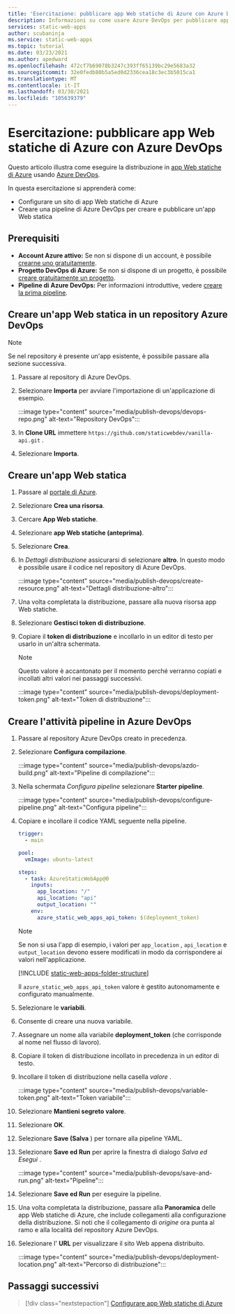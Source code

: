 ```yaml
---
title: 'Esercitazione: pubblicare app Web statiche di Azure con Azure DevOps'
description: Informazioni su come usare Azure DevOps per pubblicare app Web statiche di Azure.
services: static-web-apps
author: scubaninja
ms.service: static-web-apps
ms.topic: tutorial
ms.date: 03/23/2021
ms.author: apedward
ms.openlocfilehash: 472cf7b69078b3247c393ff65139bc29e5683a32
ms.sourcegitcommit: 32e0fedb80b5a5ed0d2336cea18c3ec3b5015ca1
ms.translationtype: MT
ms.contentlocale: it-IT
ms.lasthandoff: 03/30/2021
ms.locfileid: "105639379"
---
```

# <a name="tutorial-publish-azure-static-web-apps-with-azure-devops"></a>Esercitazione: pubblicare app Web statiche di Azure con Azure DevOps

Questo articolo illustra come eseguire la distribuzione in [app Web statiche di Azure](./overview.md) usando [Azure DevOps](https://dev.azure.com/).

In questa esercitazione si apprenderà come:

- Configurare un sito di app Web statiche di Azure
- Creare una pipeline di Azure DevOps per creare e pubblicare un'app Web statica

## <a name="prerequisites"></a>Prerequisiti

- **Account Azure attivo:** Se non si dispone di un account, è possibile [crearne uno gratuitamente](https://azure.microsoft.com/free/).
- **Progetto DevOps di Azure:** Se non si dispone di un progetto, è possibile [creare gratuitamente un progetto](https://azure.microsoft.com/pricing/details/devops/azure-devops-services/).
- **Pipeline di Azure DevOps:** Per informazioni introduttive, vedere [creare la prima pipeline](https://docs.microsoft.com/azure/devops/pipelines/create-first-pipeline?view=azure-devops&preserve-view=true).

## <a name="create-a-static-web-app-in-an-azure-devops-repository"></a>Creare un'app Web statica in un repository Azure DevOps

  > [!NOTE]
  > Se nel repository è presente un'app esistente, è possibile passare alla sezione successiva.

1. Passare al repository di Azure DevOps.

1. Selezionare **Importa** per avviare l'importazione di un'applicazione di esempio.
  
    :::image type="content" source="media/publish-devops/devops-repo.png" alt-text="Repository DevOps":::

1. In **Clone URL** immettere `https://github.com/staticwebdev/vanilla-api.git` .

1. Selezionare **Importa**.

## <a name="create-a-static-web-app"></a>Creare un'app Web statica

1. Passare al [portale di Azure](https://portal.azure.com).

1. Selezionare **Crea una risorsa**.

1. Cercare **App Web statiche**.

1. Selezionare **app Web statiche (anteprima)**.

1. Selezionare **Crea**.

1. In _Dettagli distribuzione_ assicurarsi di selezionare **altro**. In questo modo è possibile usare il codice nel repository di Azure DevOps.

    :::image type="content" source="media/publish-devops/create-resource.png" alt-text="Dettagli distribuzione-altro":::

1. Una volta completata la distribuzione, passare alla nuova risorsa app Web statiche.

1. Selezionare **Gestisci token di distribuzione**.

1. Copiare il **token di distribuzione** e incollarlo in un editor di testo per usarlo in un'altra schermata.

    > [!NOTE]
    > Questo valore è accantonato per il momento perché verranno copiati e incollati altri valori nei passaggi successivi.

    :::image type="content" source="media/publish-devops/deployment-token.png" alt-text="Token di distribuzione":::

## <a name="create-the-pipeline-task-in-azure-devops"></a>Creare l'attività pipeline in Azure DevOps

1. Passare al repository Azure DevOps creato in precedenza.

1. Selezionare **Configura compilazione**.

    :::image type="content" source="media/publish-devops/azdo-build.png" alt-text="Pipeline di compilazione":::

1. Nella schermata *Configura pipeline* selezionare **Starter pipeline**.

    :::image type="content" source="media/publish-devops/configure-pipeline.png" alt-text="Configura pipeline":::

1. Copiare e incollare il codice YAML seguente nella pipeline.

    ```yaml
    trigger:
      - main
    
    pool:
      vmImage: ubuntu-latest
    
    steps:
      - task: AzureStaticWebApp@0
        inputs:
          app_location: "/" 
          api_location: "api"
          output_location: ""
        env:
          azure_static_web_apps_api_token: $(deployment_token)
    ```

    > [!NOTE]
    > Se non si usa l'app di esempio, i valori per `app_location` , `api_location` e `output_location` devono essere modificati in modo da corrispondere ai valori nell'applicazione.

    [!INCLUDE [static-web-apps-folder-structure](../../includes/static-web-apps-folder-structure.md)]

    Il `azure_static_web_apps_api_token` valore è gestito autonomamente e configurato manualmente.

1. Selezionare le **variabili**.

1. Consente di creare una nuova variabile.

1. Assegnare un nome alla variabile **deployment_token** (che corrisponde al nome nel flusso di lavoro).

1. Copiare il token di distribuzione incollato in precedenza in un editor di testo.

1. Incollare il token di distribuzione nella casella _valore_ .

    :::image type="content" source="media/publish-devops/variable-token.png" alt-text="Token variabile":::

1. Selezionare **Mantieni segreto valore**.

1. Selezionare **OK**.

1. Selezionare **Save (Salva** ) per tornare alla pipeline YAML.

1. Selezionare **Save ed Run** per aprire la finestra di dialogo _Salva ed Esegui_ .

    :::image type="content" source="media/publish-devops/save-and-run.png" alt-text="Pipeline":::

1. Selezionare **Save ed Run** per eseguire la pipeline.

1. Una volta completata la distribuzione, passare alla **Panoramica** delle app Web statiche di Azure, che include collegamenti alla configurazione della distribuzione. Si noti che il collegamento di _origine_ ora punta al ramo e alla località del repository Azure DevOps.

1. Selezionare l' **URL** per visualizzare il sito Web appena distribuito.

    :::image type="content" source="media/publish-devops/deployment-location.png" alt-text="Percorso di distribuzione":::

## <a name="next-steps"></a>Passaggi successivi

> [!div class="nextstepaction"]
> [Configurare app Web statiche di Azure](./configuration.md)
